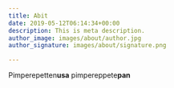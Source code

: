 ```yaml
---
title: Abit
date: 2019-05-12T06:14:34+00:00
description: This is meta description.
author_image: images/about/author.jpg
author_signature: images/about/signature.png

---
```

Pimperepetten**usa** pimpereppete**pan**